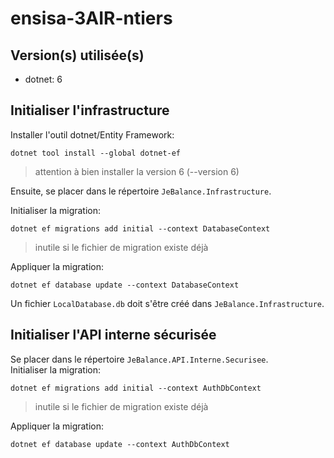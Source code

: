 # ensisa-3AIR-ntiers

## Version(s) utilisée(s)
- dotnet: 6

## Initialiser l'infrastructure
Installer l'outil dotnet/Entity Framework:
```shell
dotnet tool install --global dotnet-ef
```
> attention à bien installer la version 6 (--version 6)

Ensuite, se placer dans le répertoire `JeBalance.Infrastructure`.

Initialiser la migration:
```shell
dotnet ef migrations add initial --context DatabaseContext
```
> inutile si le fichier de migration existe déjà

Appliquer la migration:
```shell
dotnet ef database update --context DatabaseContext
```

Un fichier `LocalDatabase.db` doit s'être créé dans `JeBalance.Infrastructure`.

## Initialiser l'API interne sécurisée
Se placer dans le répertoire `JeBalance.API.Interne.Securisee`.  
Initialiser la migration:
```shell
dotnet ef migrations add initial --context AuthDbContext
```
> inutile si le fichier de migration existe déjà

Appliquer la migration:
```shell
dotnet ef database update --context AuthDbContext
```
